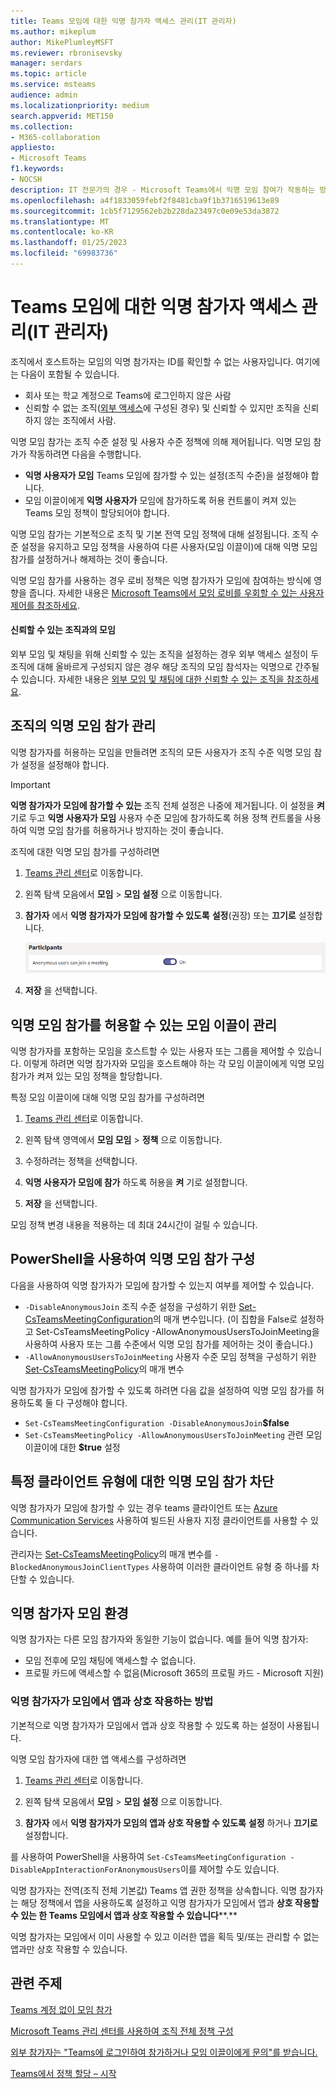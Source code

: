 ```yaml
---
title: Teams 모임에 대한 익명 참가자 액세스 관리(IT 관리자)
ms.author: mikeplum
author: MikePlumleyMSFT
ms.reviewer: rbronisevsky
manager: serdars
ms.topic: article
ms.service: msteams
audience: admin
ms.localizationpriority: medium
search.appverid: MET150
ms.collection:
- M365-collaboration
appliesto:
- Microsoft Teams
f1.keywords:
- NOCSH
description: IT 전문가의 경우 - Microsoft Teams에서 익명 모임 참여가 작동하는 방식을 알아봅니다.
ms.openlocfilehash: a4f1833059febf2f8481cba9f1b3716519613e89
ms.sourcegitcommit: 1cb5f7129562eb2b228da23497c0e09e53da3872
ms.translationtype: MT
ms.contentlocale: ko-KR
ms.lasthandoff: 01/25/2023
ms.locfileid: "69983736"
---
```

# <a name="manage-anonymous-participant-access-to-teams-meetings-it-admins"></a>Teams 모임에 대한 익명 참가자 액세스 관리(IT 관리자)

조직에서 호스트하는 모임의 익명 참가자는 ID를 확인할 수 없는 사용자입니다. 여기에는 다음이 포함될 수 있습니다.

- 회사 또는 학교 계정으로 Teams에 로그인하지 않은 사람 
- 신뢰할 수 없는 조직([외부 액세스](manage-external-access.md)에 구성된 경우) 및 신뢰할 수 있지만 조직을 신뢰하지 않는 조직에서 사람.

익명 모임 참가는 조직 수준 설정 및 사용자 수준 정책에 의해 제어됩니다. 익명 모임 참가가 작동하려면 다음을 수행합니다.
- **익명 사용자가 모임** Teams 모임에 참가할 수 있는 설정(조직 수준)을 설정해야 합니다.
- 모임 이끌이에게 **익명 사용자가** 모임에 참가하도록 허용 컨트롤이 켜져 있는 Teams 모임 정책이 할당되어야 합니다.

익명 모임 참가는 기본적으로 조직 및 기본 전역 모임 정책에 대해 설정됩니다. 조직 수준 설정을 유지하고 모임 정책을 사용하여 다른 사용자(모임 이끌이)에 대해 익명 모임 참가를 설정하거나 해제하는 것이 좋습니다.

익명 모임 참가를 사용하는 경우 로비 정책은 익명 참가자가 모임에 참여하는 방식에 영향을 줍니다. 자세한 내용은 [Microsoft Teams에서 모임 로비를 우회할 수 있는 사용자 제어를 참조하세요](who-can-bypass-meeting-lobby.md).

#### <a name="meetings-with-trusted-organizations"></a>신뢰할 수 있는 조직과의 모임

외부 모임 및 채팅을 위해 신뢰할 수 있는 조직을 설정하는 경우 외부 액세스 설정이 두 조직에 대해 올바르게 구성되지 않은 경우 해당 조직의 모임 참석자는 익명으로 간주될 수 있습니다. 자세한 내용은 [외부 모임 및 채팅에 대한 신뢰할 수 있는 조직을 참조하세요](manage-external-access.md).

## <a name="manage-anonymous-meeting-join-for-the-organization"></a>조직의 익명 모임 참가 관리

익명 참가자를 허용하는 모임을 만들려면 조직의 모든 사용자가 조직 수준 익명 모임 참가 설정을 설정해야 합니다.

> [!Important]
> **익명 참가자가 모임에 참가할 수 있는** 조직 전체 설정은 나중에 제거됩니다. 이 설정을 **켜** 기로 두고 **익명 사용자가 모임** 사용자 수준 모임에 참가하도록 허용 정책 컨트롤을 사용하여 익명 모임 참가를 허용하거나 방지하는 것이 좋습니다.

조직에 대한 익명 모임 참가를 구성하려면
1. [Teams 관리 센터](https://admin.teams.microsoft.com)로 이동합니다.

1. 왼쪽 탐색 모음에서 **모임** > **모임 설정** 으로 이동합니다.

1. **참가자** 에서 **익명 참가자가 모임에 참가할 수 있도록** **설정**(권장) 또는 **끄기로** 설정합니다.

    ![관리 센터에서 모임에 대한 참가자 설정 스크린샷.](media/meeting-settings-participants.png "Microsoft Teams 관리 센터에서 Teams 모임에 대한 참가자 설정의 스크린샷")

1. **저장** 을 선택합니다.

## <a name="manage-which-meeting-organizers-can-allow-anonymous-meeting-join"></a>익명 모임 참가를 허용할 수 있는 모임 이끌이 관리

익명 참가자를 포함하는 모임을 호스트할 수 있는 사용자 또는 그룹을 제어할 수 있습니다. 이렇게 하려면 익명 참가자와 모임을 호스트해야 하는 각 모임 이끌이에게 익명 모임 참가가 켜져 있는 모임 정책을 할당합니다.

특정 모임 이끌이에 대해 익명 모임 참가를 구성하려면
1. [Teams 관리 센터](https://admin.teams.microsoft.com)로 이동합니다.

1. 왼쪽 탐색 영역에서 **모임 모임** > **정책** 으로 이동합니다.

1. 수정하려는 정책을 선택합니다.

1. **익명 사용자가 모임에 참가** 하도록 허용을 **켜** 기로 설정합니다.

1. **저장** 을 선택합니다.

모임 정책 변경 내용을 적용하는 데 최대 24시간이 걸릴 수 있습니다.

## <a name="configure-anonymous-meeting-join-using-powershell"></a>PowerShell을 사용하여 익명 모임 참가 구성

다음을 사용하여 익명 참가자가 모임에 참가할 수 있는지 여부를 제어할 수 있습니다.

- `-DisableAnonymousJoin` 조직 수준 설정을 구성하기 위한 [Set-CsTeamsMeetingConfiguration](/powershell/module/skype/set-csteamsmeetingconfiguration)의 매개 변수입니다. (이 집합을 False로 설정하고 Set-CsTeamsMeetingPolicy -AllowAnonymousUsersToJoinMeeting을 사용하여 사용자 또는 그룹 수준에서 익명 모임 참가를 제어하는 것이 좋습니다.)
- `-AllowAnonymousUsersToJoinMeeting` 사용자 수준 모임 정책을 구성하기 위한 [Set-CsTeamsMeetingPolicy](/powershell/module/skype/set-csteamsmeetingpolicy)의 매개 변수

익명 참가자가 모임에 참가할 수 있도록 하려면 다음 값을 설정하여 익명 모임 참가를 허용하도록 둘 다 구성해야 합니다.

- `Set-CsTeamsMeetingConfiguration -DisableAnonymousJoin`**$false**
- `Set-CsTeamsMeetingPolicy -AllowAnonymousUsersToJoinMeeting` 관련 모임 이끌이에 대한 **$true** 설정

## <a name="block-anonymous-meeting-join-for-specific-client-types"></a>특정 클라이언트 유형에 대한 익명 모임 참가 차단

익명 참가자가 모임에 참가할 수 있는 경우 teams 클라이언트 또는 [Azure Communication Services](/azure/communication-services/) 사용하여 빌드된 사용자 지정 클라이언트를 사용할 수 있습니다. 

관리자는 [Set-CsTeamsMeetingPolicy](/powershell/module/skype/set-csteamsmeetingpolicy#-blockedanonymousjoinclienttypes)의 매개 변수를 `-BlockedAnonymousJoinClientTypes` 사용하여 이러한 클라이언트 유형 중 하나를 차단할 수 있습니다.

## <a name="anonymous-participants-meeting-experience"></a>익명 참가자 모임 환경

익명 참가자는 다른 모임 참가자와 동일한 기능이 없습니다. 예를 들어 익명 참가자:

- 모임 전후에 모임 채팅에 액세스할 수 없습니다.
- 프로필 카드에 액세스할 수 없음(Microsoft 365의 프로필 카드 - Microsoft 지원)

### <a name="how-anonymous-participants-interact-with-apps-in-meetings"></a>익명 참가자가 모임에서 앱과 상호 작용하는 방법

기본적으로 익명 참가자가 모임에서 앱과 상호 작용할 수 있도록 하는 설정이 사용됩니다.

익명 모임 참가자에 대한 앱 액세스를 구성하려면

1. [Teams 관리 센터](https://admin.teams.microsoft.com)로 이동합니다.

1. 왼쪽 탐색 모음에서 **모임** > **모임 설정** 으로 이동합니다.

1. **참가자** 에서 **익명 참가자가 모임의 앱과 상호 작용할 수 있도록** **설정** 하거나 **끄기로** 설정합니다.

를 사용하여 PowerShell을 사용하여 `Set-CsTeamsMeetingConfiguration -DisableAppInteractionForAnonymousUsers`이를 제어할 수도 있습니다.

익명 참가자는 전역(조직 전체 기본값) Teams 앱 권한 정책을 상속합니다. 익명 참가자는 해당 정책에서 앱을 사용하도록 설정하고 익명 참가자가 모임에서 앱과 **상호 작용할 수 있는 한 Teams 모임에서 앱과 상호 작용할 수 있습니다****.**

익명 참가자는 모임에서 이미 사용할 수 있고 이러한 앱을 획득 및/또는 관리할 수 없는 앱과만 상호 작용할 수 있습니다.

## <a name="related-topics"></a>관련 주제

[Teams 계정 없이 모임 참가](https://support.microsoft.com/office/c6efc38f-4e03-4e79-b28f-e65a4c039508)

[Microsoft Teams 관리 센터를 사용하여 조직 전체 정책 구성](meeting-settings-in-teams.md#allow-anonymous-users-to-join-meetings)

[외부 참가자는 "Teams에 로그인하여 참가하거나 모임 이끌이에게 문의"를 받습니다.](/microsoftteams/troubleshoot/meetings/external-participants-join-meeting-blocked)

[Teams에서 정책 할당 – 시작](policy-assignment-overview.md)